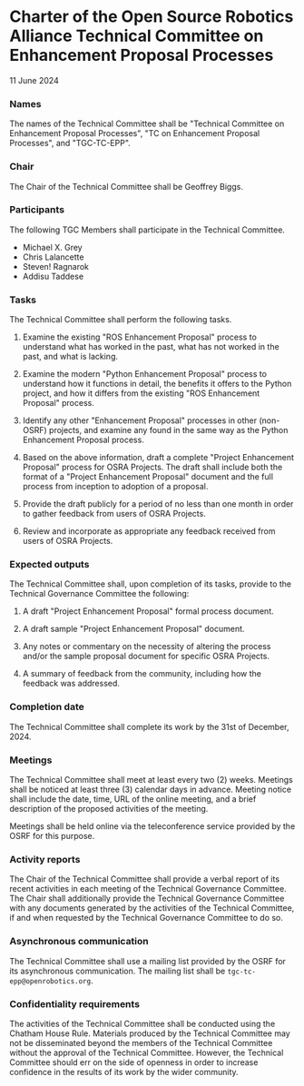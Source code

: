 # Charter of the Open Source Robotics Alliance Technical Committee on Enhancement Proposal Processes

11 June 2024


### Names

The names of the Technical Committee shall be "Technical Committee on Enhancement Proposal Processes", "TC on Enhancement Proposal Processes", and "TGC-TC-EPP".


### Chair

The Chair of the Technical Committee shall be Geoffrey Biggs.


### Participants

The following TGC Members shall participate in the Technical Committee.

- Michael X. Grey
- Chris Lalancette
- Steven! Ragnarok
- Addisu Taddese


### Tasks

The Technical Committee shall perform the following tasks.

1. Examine the existing "ROS Enhancement Proposal" process to understand what has worked in the past, what has not worked in the past, and what is lacking.

1. Examine the modern "Python Enhancement Proposal" process to understand how it functions in detail, the benefits it offers to the Python project, and how it differs from the existing "ROS Enhancement Proposal" process.

1. Identify any other "Enhancement Proposal" processes in other (non-OSRF) projects, and examine any found in the same way as the Python Enhancement Proposal process.

1. Based on the above information, draft a complete "Project Enhancement Proposal" process for OSRA Projects.
   The draft shall include both the format of a "Project Enhancement Proposal" document and the full process from inception to adoption of a proposal.

1. Provide the draft publicly for a period of no less than one month in order to gather feedback from users of OSRA Projects.

1. Review and incorporate as appropriate any feedback received from users of OSRA Projects.


### Expected outputs

The Technical Committee shall, upon completion of its tasks, provide to the Technical Governance Committee the following:

1. A draft "Project Enhancement Proposal" formal process document.

1. A draft sample "Project Enhancement Proposal" document.

1. Any notes or commentary on the necessity of altering the process and/or the sample proposal document for specific OSRA Projects.

1. A summary of feedback from the community, including how the feedback was addressed.


### Completion date

The Technical Committee shall complete its work by the 31st of December, 2024.


### Meetings

The Technical Committee shall meet at least every two (2) weeks.
Meetings shall be noticed at least three (3) calendar days in advance.
Meeting notice shall include the date, time, URL of the online meeting, and a brief description of the proposed activities of the meeting.

Meetings shall be held online via the teleconference service provided by the OSRF for this purpose.


### Activity reports

The Chair of the Technical Committee shall provide a verbal report of its recent activities in each meeting of the Technical Governance Committee.
The Chair shall additionally provide the Technical Governance Committee with any documents generated by the activities of the Technical Committee, if and when requested by the Technical Governance Committee to do so.


### Asynchronous communication

The Technical Committee shall use a mailing list provided by the OSRF for its asynchronous communication.
The mailing list shall be `tgc-tc-epp@openrobotics.org`.


### Confidentiality requirements

The activities of the Technical Committee shall be conducted using the Chatham House Rule.
Materials produced by the Technical Committee may not be disseminated beyond the members of the Technical Committee without the approval of the Technical Committee.
However, the Technical Committee should err on the side of openness in order to increase confidence in the results of its work by the wider community.
